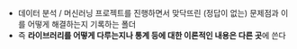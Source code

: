 - 데이터 분석 / 머신러닝 프로젝트를 진행하면서 맞닥뜨린 (정답이 없는) 문제점과 이를 어떻게 해결하는지 기록하는 폴더
- 즉 **라이브러리를 어떻게 다루는지나 통계 등에 대한 이론적인 내용은 다른 곳**에 쓴다